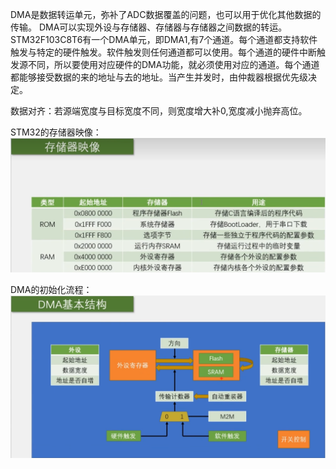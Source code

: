 DMA是数据转运单元，弥补了ADC数据覆盖的问题，也可以用于优化其他数据的传输。
DMA可以实现外设与存储器、存储器与存储器之间数据的转运。
STM32F103C8T6有一个DMA单元，即DMA1,有7个通道。每个通道都支持软件触发与特定的硬件触发。软件触发则任何通道都可以使用。每个通道的硬件中断触发源不同，所以要使用对应硬件的DMA功能，就必须使用对应的通道。每个通道都能够接受数据的来的地址与去的地址。当产生并发时，由仲裁器根据优先级决定。

数据对齐：若源端宽度与目标宽度不同，则宽度增大补0,宽度减小抛弃高位。

STM32的存储器映像：
![alt text](<截图 2025-08-09 15-21-02.png>)

DMA的初始化流程：
![alt text](<截图 2025-08-09 15-26-33.png>)